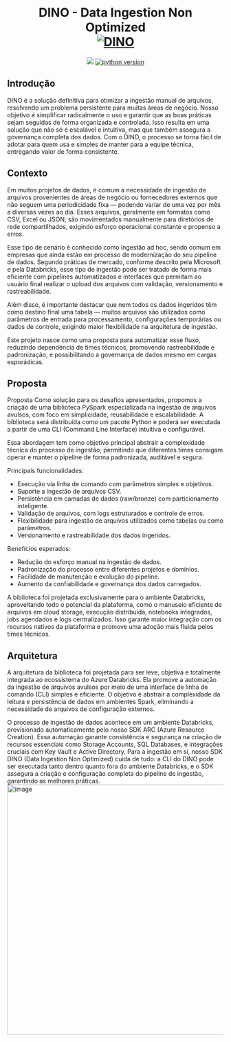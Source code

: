 <div align="center">
  <h1 align="center">
    DINO - Data Ingestion Non Optimized
    <br />
    <a href="">
      <img src="https://github.com/user-attachments/assets/98def47f-e7d9-46c5-8347-96ddd6addd8c" alt="DINO">
    </a>
  </h1>

</div>

<p align="center">
  <a href="#status" alt="Estado do Projeto"><img src="http://img.shields.io/static/v1?label=STATUS&message=EM%20DESENVOLVIMENTO&color=GREEN&style=flat" /></a>
  <a href=""><img src="https://img.shields.io/badge/python-3.12.6-green" alt="python version"></a>
</p>

## Introdução

DINO é a solução definitiva para otimizar a ingestão manual de arquivos, resolvendo um problema persistente para muitas áreas de negócio. Nosso objetivo é simplificar radicalmente o uso e garantir que as boas práticas sejam seguidas de forma organizada e controlada. Isso resulta em uma solução que não só é escalável e intuitiva, mas que também assegura a governança completa dos dados. Com o DINO, o processo se torna fácil de adotar para quem usa e simples de manter para a equipe técnica, entregando valor de forma consistente.


## Contexto

Em muitos projetos de dados, é comum a necessidade de ingestão de arquivos provenientes de áreas de negócio ou fornecedores externos que não seguem uma periodicidade fixa — podendo variar de uma vez por mês a diversas vezes ao dia. Esses arquivos, geralmente em formatos como CSV, Excel ou JSON, são movimentados manualmente para diretórios de rede compartilhados, exigindo esforço operacional constante e propenso a erros.

Esse tipo de cenário é conhecido como ingestão ad hoc, sendo comum em empresas que ainda estão em processo de modernização do seu pipeline de dados. Segundo práticas de mercado, conforme descrito pela Microsoft e pela Databricks, esse tipo de ingestão pode ser tratado de forma mais eficiente com pipelines automatizados e interfaces que permitam ao usuário final realizar o upload dos arquivos com validação, versionamento e rastreabilidade.

Além disso, é importante destacar que nem todos os dados ingeridos têm como destino final uma tabela — muitos arquivos são utilizados como parâmetros de entrada para processamento, configurações temporárias ou dados de controle, exigindo maior flexibilidade na arquitetura de ingestão.

Este projeto nasce como uma proposta para automatizar esse fluxo, reduzindo dependência de times técnicos, promovendo rastreabilidade e padronização, e possibilitando a governança de dados mesmo em cargas esporádicas.


## Proposta

Proposta
Como solução para os desafios apresentados, propomos a criação de uma biblioteca PySpark especializada na ingestão de arquivos avulsos, com foco em simplicidade, reusabilidade e escalabilidade. A biblioteca será distribuída como um pacote Python e poderá ser executada a partir de uma CLI (Command Line Interface) intuitiva e configurável.

Essa abordagem tem como objetivo principal abstrair a complexidade técnica do processo de ingestão, permitindo que diferentes times consigam operar e manter o pipeline de forma padronizada, auditável e segura.

Principais funcionalidades:
- Execução via linha de comando com parâmetros simples e objetivos.
- Suporte a ingestão de arquivos CSV.
- Persistência em camadas de dados (raw/bronze) com particionamento inteligente.
- Validação de arquivos, com logs estruturados e controle de erros.
- Flexibilidade para ingestão de arquivos utilizados como tabelas ou como parâmetros.
- Versionamento e rastreabilidade dos dados ingeridos.

Benefícios esperados:
- Redução do esforço manual na ingestão de dados.
- Padronização do processo entre diferentes projetos e domínios.
- Facilidade de manutenção e evolução do pipeline.
- Aumento da confiabilidade e governança dos dados carregados.

A biblioteca foi projetada exclusivamente para o ambiente Databricks, aproveitando todo o potencial da plataforma, como o manuseio eficiente de arquivos em cloud storage, execução distribuída, notebooks integrados, jobs agendados e logs centralizados. Isso garante maior integração com os recursos nativos da plataforma e promove uma adoção mais fluida pelos times técnicos.


## Arquitetura
A arquitetura da biblioteca foi projetada para ser leve, objetiva e totalmente integrada ao ecossistema do Azure Databricks. Ela promove a automação da ingestão de arquivos avulsos por meio de uma interface de linha de comando (CLI) simples e eficiente. O objetivo é abstrair a complexidade da leitura e persistência de dados em ambientes Spark, eliminando a necessidade de arquivos de configuração externos.

O processo de ingestão de dados acontece em um ambiente Databricks, provisionado automaticamente pelo nosso SDK ARC (Azure Resource Creation). Essa automação garante consistência e segurança na criação de recursos essenciais como Storage Accounts, SQL Databases, e integrações cruciais com Key Vault e Active Directory. Para a ingestão em si, nosso SDK DINO (Data Ingestion Non Optimized) cuida de tudo: a CLI do DINO pode ser executada tanto dentro quanto fora do ambiente Databricks, e o SDK assegura a criação e configuração completa do pipeline de ingestão, garantindo as melhores práticas.
<img width="1204" height="581" alt="image" src="https://github.com/user-attachments/assets/f648b409-888b-422e-8ad6-26aaecab61ec" />



